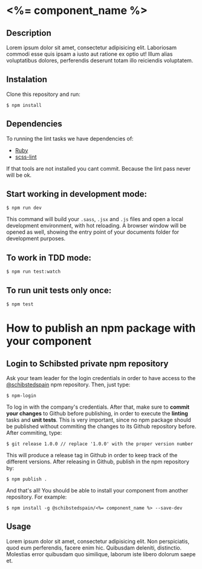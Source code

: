 # <%= component_name %>

## Description
Lorem ipsum dolor sit amet, consectetur adipisicing elit. Laboriosam commodi esse quis ipsam a iusto aut ratione ex optio ut! Illum alias voluptatibus dolores, perferendis deserunt totam illo reiciendis voluptatem.

## Instalation
Clone this repository and run:
```
$ npm install
```

## Dependencies

To running the lint tasks we have dependencies of:

* [Ruby](https://www.ruby-lang.org/en/downloads/)
* [scss-lint](https://github.com/brigade/scss-lint)

If that tools are not installed you cant commit. Because the lint pass never will be ok.

## Start working in development mode:
```
$ npm run dev
```
This command will build your `.sass`, `.jsx` and `.js` files and open a local development environment, with hot reloading. A browser window will be opened as well, showing the entry point of your documents folder for development purposes.

## To work in TDD mode:
```
$ npm run test:watch
```
## To run unit tests only once:
```
$ npm test
```
# How to publish an npm package with your component
## Login to Schibsted private npm repository
Ask your team leader for the login credentials in order to have access to the [@schibstedspain](https://www.npmjs.com/~schibstedspain) npm repository. Then, just type:
```
$ npm-login
````
To log in with the company's credentials. After that, make sure to **commit your changes** to Github before publishing, in order to execute the **linting** tasks and **unit tests**. This is very important, since no npm package should be published without commiting the changes to its Github repository before. After commiting, type:
```
$ git release 1.0.0 // replace '1.0.0' with the proper version number
```
This will produce a release tag in Github in order to keep track of the different versions. After releasing in Github, publish in the npm repository by:
```
$ npm publish .
```
And that's all! You should be able to install your component from another repository. For example:
```
$ npm install -g @schibstedspain/<%= component_name %> --save-dev
```

## Usage
Lorem ipsum dolor sit amet, consectetur adipisicing elit. Non perspiciatis, quod eum perferendis, facere enim hic. Quibusdam deleniti, distinctio. Molestias error quibusdam quo similique, laborum iste libero dolorum saepe et.
